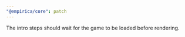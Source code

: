 ```yaml
---
"@empirica/core": patch
---
```


The intro steps should wait for the game to be loaded before rendering.
